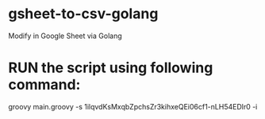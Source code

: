 # gsheet-to-csv-golang
Modify in Google Sheet via Golang


# RUN the script using following command:

groovy main.groovy -s 1ilqvdKsMxqbZpchsZr3kihxeQEi06cf1-nLH54EDlr0 -i
